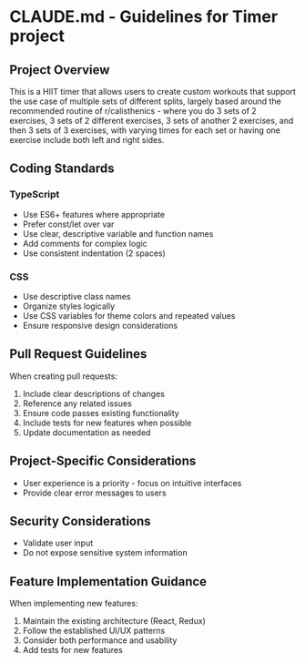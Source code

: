 # CLAUDE.md - Guidelines for Timer project

## Project Overview

This is a HIIT timer that allows users to create custom workouts that support
the use case of multiple sets of different splits, largely based around the
recommended routine of r/calisthenics - where you do 3 sets of 2 exercises, 3
sets of 2 different exercises, 3 sets of another 2 exercises, and then 3 sets of
3 exercises, with varying times for each set or having one exercise include both
left and right sides.

## Coding Standards

### TypeScript

-   Use ES6+ features where appropriate
-   Prefer const/let over var
-   Use clear, descriptive variable and function names
-   Add comments for complex logic
-   Use consistent indentation (2 spaces)

### CSS

-   Use descriptive class names
-   Organize styles logically
-   Use CSS variables for theme colors and repeated values
-   Ensure responsive design considerations

## Pull Request Guidelines

When creating pull requests:

1. Include clear descriptions of changes
2. Reference any related issues
3. Ensure code passes existing functionality
4. Include tests for new features when possible
5. Update documentation as needed

## Project-Specific Considerations

-   User experience is a priority - focus on intuitive interfaces
-   Provide clear error messages to users

## Security Considerations

-   Validate user input
-   Do not expose sensitive system information

## Feature Implementation Guidance

When implementing new features:

1. Maintain the existing architecture (React, Redux)
2. Follow the established UI/UX patterns
3. Consider both performance and usability
4. Add tests for new features
